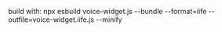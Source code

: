 build with:
npx esbuild voice-widget.js --bundle --format=iife --outfile=voice-widget.iife.js --minify
